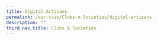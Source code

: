 ```yaml
---
title: Digital Artisans
permalink: /our-ccas/Clubs-n-Societies/digital-artisans
description: ""
third_nav_title: Clubs & Societies
---
```

